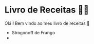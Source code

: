 #  Livro de Receitas :woman_cook:

Olá ! Bem vindo ao meu livro de receitas :wave:

- Strogonoff de Frango
- 